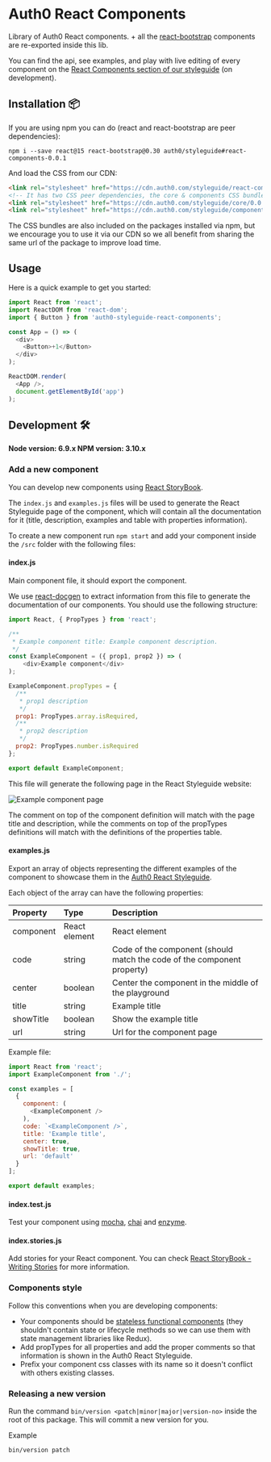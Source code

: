 # Auth0 React Components

Library of Auth0 React components. + all the [react-bootstrap](http://react-bootstrap.github.io/components.html) components are re-exported inside this lib.

You can find the api, see examples, and play with live editing of every component on the [React Components section of our styleguide](https://auth0-styleguide-pr-102.herokuapp.com/#/react/) (on development).

## Installation 📦

If you are using npm you can do (react and react-bootstrap are peer dependencies):
```
npm i --save react@15 react-bootstrap@0.30 auth0/styleguide#react-components-0.0.1
```

And load the CSS from our CDN:

```html
<link rel="stylesheet" href="https://cdn.auth0.com/styleguide/react-components/0.0.1/react-components.css" />
<!-- It has two CSS peer dependencies, the core & components CSS bundles -->
<link rel="stylesheet" href="https://cdn.auth0.com/styleguide/core/0.0.3/core.min.css" />
<link rel="stylesheet" href="https://cdn.auth0.com/styleguide/components/0.0.2/components.min.css" />
```

The CSS bundles are also included on the packages installed via npm, but we encourage you to use it via our CDN so we all benefit from sharing the same url of the package to improve load time. 

## Usage

Here is a quick example to get you started:

```javascript
import React from 'react';
import ReactDOM from 'react-dom';
import { Button } from 'auth0-styleguide-react-components';

const App = () => (
  <div>
    <Button>+1</Button>
  </div>
);

ReactDOM.render(
  <App />,
  document.getElementById('app')
);
```

## Development 🛠

**Node version: 6.9.x NPM version: 3.10.x**

### Add a new component

You can develop new components using [React StoryBook](https://github.com/kadirahq/react-storybook).

The `index.js` and `examples.js` files will be used to generate the React Styleguide page of the component, which will contain all the documentation for it (title, description, examples and table with properties information).

To create a new component run `npm start` and add your component inside the `/src` folder with the following files:

#### **index.js**
Main component file, it should export the component.

We use [react-docgen](https://github.com/reactjs/react-docgen) to extract information from this file to generate the documentation of our components. You should use the following structure:

```javascript
import React, { PropTypes } from 'react';

/**
 * Example component title: Example component description.
 */
const ExampleComponent = ({ prop1, prop2 }) => (
	<div>Example component</div>
);

ExampleComponent.propTypes = {
  /**
   * prop1 description
   */
  prop1: PropTypes.array.isRequired,
  /**
   * prop2 description
   */
  prop2: PropTypes.number.isRequired
};

export default ExampleComponent;
```

This file will generate the following page in the React Styleguide website:

<img src="https://cloud.githubusercontent.com/assets/6318057/19816973/efb35be8-9d1f-11e6-9aea-ba589a2ec111.png" alt="Example component page"/>

The comment on top of the component definition will match with the page title and description, while the comments on top of the propTypes definitions will match with the definitions of the properties table.


#### **examples.js**

Export an array of objects representing the different examples of the component to showcase them in the [Auth0 React Styleguide](https://styleguide.auth0.com/react).

Each object of the array can have the following properties:

| Property | Type | Description |
|:---|:---|:---|
|component|React element|React element|
|code|string|Code of the component (should match the code of the component property)
|center|boolean|Center the component in the middle of the playground
|title|string|Example title
|showTitle|boolean|Show the example title
|url|string| Url for the component page

Example file:

```javascript
import React from 'react';
import ExampleComponent from './';

const examples = [
  {
    component: (
      <ExampleComponent />
    ),
    code: `<ExampleComponent />`,
    title: 'Example title',
    center: true,
    showTitle: true,
    url: 'default'
  }
];

export default examples;
```

#### **index.test.js**

Test your component using [mocha](https://github.com/mochajs/mocha), [chai](https://github.com/chaijs/chai) and [enzyme](https://github.com/airbnb/enzyme).

#### **index.stories.js**

Add stories for your React component. You can check [React StoryBook - Writing Stories](https://getstorybook.io/docs/react-storybook/basics/writing-stories) for more information.

### Components style

Follow this conventions when you are developing components:

- Your components should be [stateless functional components](https://medium.com/@joshblack/stateless-components-in-react-0-14-f9798f8b992d#.3bqak5qjt) (they shouldn't contain state or lifecycle methods so we can use them with state management libraries like Redux).
- Add propTypes for all properties and add the proper comments so that information is shown in the Auth0 React Styleguide.
- Prefix your component css classes with its name so it doesn't conflict with others existing classes.


### Releasing a new version

Run the command `bin/version <patch|minor|major|version-no>` inside the root of this package. This will commit a new version for you.

Example
```
bin/version patch
```
